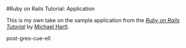 #Ruby on Rails Tutorial: Application

This is my own take on the sample application from the [*Ruby on Rails Tutorial*](http://railstutorial.org/) by [Michael Hartl](http://michaelhartl.com/).

post-gres-cue-ell
